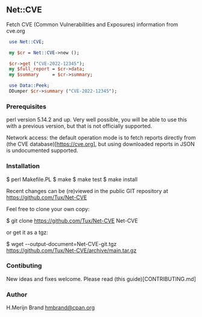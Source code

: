 ## Net::CVE

Fetch CVE (Common Vulnerabilities and Exposures) information from cve.org

```perl
 use Net::CVE;

 my $cr = Net::CVE->new ();

 $cr->get ("CVE-2022-12345");
 my $full_report = $cr->data;
 my $summary     = $cr->summary;

 use Data::Peek;
 DDumper $cr->summary ("CVE-2022-12345");
```

### Prerequisites

perl version 5.14.2 and up. Very well possible, you will be able to use this
with a previous version, but that is not officially supported.

Network access: the default operation mode is to fetch reports directly from
(the CVE database)[https://cve.org], but using downloaded reports in JSON is
undocumented supported.

### Installation

  $ perl Makefile.PL
  $ make
  $ make test
  $ make install

Recent changes can be (re)viewed in the public GIT repository at
https://github.com/Tux/Net-CVE

Feel free to clone your own copy:

 $ git clone https://github.com/Tux/Net-CVE Net-CVE

or get it as a tgz:

 $ wget --output-document=Net-CVE-git.tgz \
        https://github.com/Tux/Net-CVE/archive/main.tar.gz

### Contibuting

New ideas and fixes welcome. Please read (this guide)[CONTRIBUTING.md]

### Author

H.Merijn Brand <hmbrand@cpan.org>
